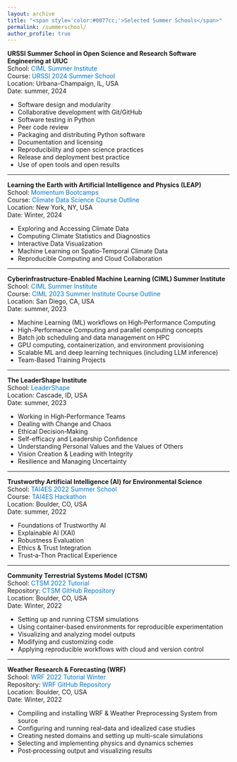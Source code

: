 ```yaml
---
layout: archive
title: "<span style='color:#0077cc;'>Selected Summer Schools</span>"
permalink: /summerschool/
author_profile: true
---
```


**URSSI Summer School in Open Science and Research Software Engineering at UIUC**    
School: <a href="https://bssw.io/events/urssi-summer-school-in-open-science-and-research-software-engineering-at-uiuc"
   style="display:inline-block;
          color:#0077cc;
          text-decoration:none;
          margin-right:1rem;">
  CIML Summer Institute
</a>       
Course: <a href="https://github.com/si2-urssi"
   style="display:inline-block;
          color:#0077cc;
          text-decoration:none;
          margin-right:1rem;">
  URSSI 2024 Summer School  
</a>       
Location: Urbana-Champaign, IL, USA      
Date: summer, 2024     

- Software design and modularity
- Collaborative development with Git/GitHub
- Software testing in Python
- Peer code review
- Packaging and distributing Python software
- Documentation and licensing
- Reproducibility and open science practices
- Release and deployment best practice
- Use of open tools and open results

---
**Learning the Earth with Artificial Intelligence and Physics (LEAP)**  
School: <a href="https://leap.columbia.edu/education/bootcamp/"
   style="display:inline-block;
          color:#0077cc;
          text-decoration:none;
          margin-right:1rem;">
  Momentum Bootcamps
</a>       
Course: <a href="https://github.com/leap-stc/LEAP-bootcamps"
   style="display:inline-block;
          color:#0077cc;
          text-decoration:none;
          margin-right:1rem;">
  Climate Data Science Course Outline
</a>       
Location: New York, NY, USA      
Date: Winter, 2024     

- Exploring and Accessing Climate Data
- Computing Climate Statistics and Diagnostics
- Interactive Data Visualization
- Machine Learning on Spatio‑Temporal Climate Data
- Reproducible Computing and Cloud Collaboration

---
**Cyberinfrastructure-Enabled Machine Learning (CIML) Summer Institute**  
School: <a href="https://www.sdsc.edu/education/training-programs/CIML.html"
   style="display:inline-block;
          color:#0077cc;
          text-decoration:none;
          margin-right:1rem;">
  CIML Summer Institute
</a>       
Course: <a href="https://github.com/ciml-org/ciml-summer-institute-2023"
   style="display:inline-block;
          color:#0077cc;
          text-decoration:none;
          margin-right:1rem;">
  CIML 2023 Summer Institute Course Outline
</a>       
Location: San Diego, CA, USA      
Date: summer, 2023     

- Machine Learning (ML) workflows on High‑Performance Computing
- High-Performance Computing and parallel computing concepts  
- Batch job scheduling and data management on HPC  
- GPU computing, containerization, and environment provisioning
- Scalable ML and deep learning techniques (including LLM inference)
- Team-Based Training Projects 
  
---
**The LeaderShape Institute**  
School: <a href="https://leadershape.org/"
   style="display:inline-block;
          color:#0077cc;
          text-decoration:none;
          margin-right:1rem;">
  LeaderShape
</a>       
Location: Cascade, ID, USA      
Date: summer, 2023     

- Working in High‑Performance Teams
- Dealing with Change and Chaos
- Ethical Decision‑Making
- Self-efficacy and Leadership Confidence
- Understanding Personal Values and the Values of Others
- Vision Creation & Leading with Integrity
- Resilience and Managing Uncertainty
  
----
**Trustworthy Artificial Intelligence (AI) for Environmental Science**  
School: <a href="https://www.cisl.ucar.edu/events/tai4es-2022-summer-school"
   style="display:inline-block;
          color:#0077cc;
          text-decoration:none;
          margin-right:1rem;">
  TAI4ES 2022 Summer School
</a>       
Course: <a href="https://github.com/ai2es/tai4es-trustathon-2022"
   style="display:inline-block;
          color:#0077cc;
          text-decoration:none;
          margin-right:1rem;">
  TAI4ES Hackathon
</a>       
Location: Boulder, CO, USA      
Date: summer, 2022     

- Foundations of Trustworthy AI
- Explainable AI (XAI)
- Robustness Evaluation
- Ethics & Trust Integration
- Trust‑a‑Thon Practical Experience

---
**Community Terrestrial Systems Model (CTSM)**     
School: <a href="https://www.cesm.ucar.edu/events/tutorials/ctsm/2022"
   style="display:inline-block;
          color:#0077cc;
          text-decoration:none;
          margin-right:1rem;">
  CTSM 2022 Tutorial
</a>       
Repository: <a href="https://github.com/ESCOMP/ctsm"
   style="display:inline-block;
          color:#0077cc;
          text-decoration:none;
          margin-right:1rem;">
  CTSM GitHub Repository
</a>       
Location: Boulder, CO, USA      
Date: Winter, 2022     

- Setting up and running CTSM simulations
- Using container-based environments for reproducible experimentation
- Visualizing and analyzing model outputs
- Modifying and customizing code
- Applying reproducible workflows with cloud and version control

---
**Weather Research & Forecasting (WRF)**    
School: <a href="https://www.cesm.ucar.edu/events/tutorials/ctsm/2022"
   style="display:inline-block;
          color:#0077cc;
          text-decoration:none;
          margin-right:1rem;">
  WRF 2022 Tutorial Winter 
</a>       
Repository: <a href="https://github.com/wrf-model/WRF"
   style="display:inline-block;
          color:#0077cc;
          text-decoration:none;
          margin-right:1rem;">
  WRF GitHub Repository
</a>       
Location: Boulder, CO, USA      
Date: Winter, 2022     

- Compiling and installing WRF & Weather Preprocessing System from source
- Configuring and running real‑data and idealized case studies
- Creating nested domains and setting up multi-scale simulations
- Selecting and implementing physics and dynamics schemes
- Post‑processing output and visualizing results
